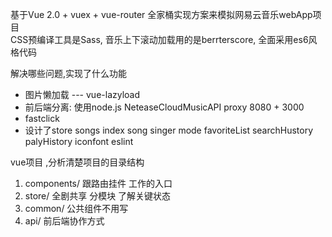 基于Vue 2.0 + vuex + vue-router 全家桶实现方案来模拟网易云音乐webApp项目  
CSS预编译工具是Sass, 音乐上下滚动加载用的是berrterscore, 全面采用es6风格代码

解决哪些问题,实现了什么功能
  - 图片懒加载 --- vue-lazyload
  - 前后端分离:
    使用node.js NeteaseCloudMusicAPI proxy
    8080 + 3000
  - fastclick
  - 设计了store
    songs index song singer mode 
    favoriteList searchHustory palyHistory
    iconfont
    eslint


vue项目 ,分析清楚项目的目录结构
  1. components/ 跟路由挂件
    工作的入口
  2. store/  全剧共享  分模块 了解关键状态
  3. common/ 公共组件不用写
  4. api/ 前后端协作方式
